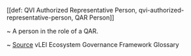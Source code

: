 [[def: QVI Authorized Representative Person, qvi-authorized-representative-person, QAR Person]]

~ A person in the role of a QAR.

~ [Source](https://www.gleif.org/vlei/introducing-the-vlei-ecosystem-governance-framework/2023-12-15_vlei-egf-v2.0-glossary_v1.3_final.pdf) vLEI Ecosystem Governance Framework Glossary

